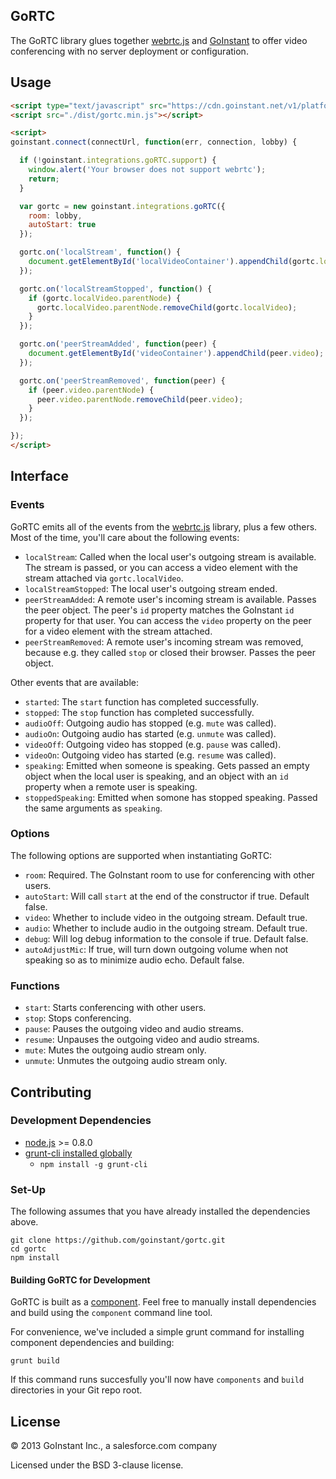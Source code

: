 ## GoRTC

The GoRTC library glues together [webrtc.js](https://github.com/HenrikJoreteg/webrtc.js) and [GoInstant](http://www.goinstant.com)
to offer video conferencing with no server deployment or configuration.

## Usage

```html
<script type="text/javascript" src="https://cdn.goinstant.net/v1/platform.min.js"></script>
<script src="./dist/gortc.min.js"></script>

<script>
goinstant.connect(connectUrl, function(err, connection, lobby) {

  if (!goinstant.integrations.goRTC.support) {
    window.alert('Your browser does not support webrtc');
    return;
  }

  var gortc = new goinstant.integrations.goRTC({
    room: lobby,
    autoStart: true
  });

  gortc.on('localStream', function() {
    document.getElementById('localVideoContainer').appendChild(gortc.localVideo);
  });

  gortc.on('localStreamStopped', function() {
    if (gortc.localVideo.parentNode) {
      gortc.localVideo.parentNode.removeChild(gortc.localVideo);
    }
  });

  gortc.on('peerStreamAdded', function(peer) {
    document.getElementById('videoContainer').appendChild(peer.video);
  });

  gortc.on('peerStreamRemoved', function(peer) {
    if (peer.video.parentNode) {
      peer.video.parentNode.removeChild(peer.video);
    }
  });

});
</script>
```

## Interface

### Events

GoRTC emits all of the events from the [webrtc.js](https://github.com/HenrikJoreteg/webrtc.js)
library, plus a few others. Most of the time, you'll care about the following events:

* `localStream`: Called when the local user's outgoing stream is available. The stream
is passed, or you can access a video element with the stream attached via `gortc.localVideo`.
* `localStreamStopped`: The local user's outgoing stream ended.
* `peerStreamAdded`: A remote user's incoming stream is available. Passes the peer object.
The peer's `id` property matches the GoInstant `id` property for that user. You can access
the `video` property on the peer for a video element with the stream attached.
* `peerStreamRemoved`: A remote user's incoming stream was removed, because e.g. they called `stop` or closed their browser. Passes the peer object.

Other events that are available:

* `started`: The `start` function has completed successfully.
* `stopped`: The `stop` function has completed successfully.
* `audioOff`: Outgoing audio has stopped (e.g. `mute` was called).
* `audioOn`: Outgoing audio has started (e.g. `unmute` was called).
* `videoOff`: Outgoing video has stopped (e.g. `pause` was called).
* `videoOn`: Outgoing video has started (e.g. `resume` was called).
* `speaking`: Emitted when someone is speaking. Gets passed an empty object when
the local user is speaking, and an object with an `id` property when a remote
user is speaking.
* `stoppedSpeaking`: Emitted when somone has stopped speaking. Passed the same
arguments as `speaking`.

### Options

The following options are supported when instantiating GoRTC:

* `room`: Required. The GoInstant room to use for conferencing with other users.
* `autoStart`: Will call `start` at the end of the constructor if true. Default false.
* `video`: Whether to include video in the outgoing stream. Default true.
* `audio`: Whether to include audio in the outgoing stream. Default true.
* `debug`: Will log debug information to the console if true. Default false.
* `autoAdjustMic`: If true, will turn down outgoing volume when not speaking so as
to minimize audio echo. Default false.

### Functions

* `start`: Starts conferencing with other users.
* `stop`: Stops conferencing.
* `pause`: Pauses the outgoing video and audio streams.
* `resume`: Unpauses the outgoing video and audio streams.
* `mute`: Mutes the outgoing audio stream only.
* `unmute`: Unmutes the outgoing audio stream only.

## Contributing

### Development Dependencies

- [node.js](http://nodejs.org/) >= 0.8.0
- [grunt-cli installed globally](http://gruntjs.com/getting-started)
  - `npm install -g grunt-cli`

### Set-Up

The following assumes that you have already installed the dependencies above.

```
git clone https://github.com/goinstant/gortc.git
cd gortc
npm install
```

#### Building GoRTC for Development

GoRTC is built as a [component](https://github.com/component/component).
Feel free to manually install dependencies and build using the `component`
command line tool.

For convenience, we've included a simple grunt command for installing
component dependencies and building:

```
grunt build
```

If this command runs succesfully you'll now have `components` and `build`
directories in your Git repo root.

## License

&copy; 2013 GoInstant Inc., a salesforce.com company

Licensed under the BSD 3-clause license.
